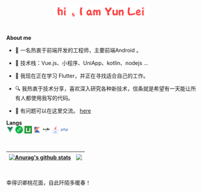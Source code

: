 <p align="center"><a href="https://github.com/leiyun1993"><img width="50%" alt="Hello, I'm Yun Lei. I do open source!" src="./assets/github_head.png" /></a></p>

<br />

**About me**

- 👋 一名热衷于前端开发的工程师，主要前端Android 。

- 🚀 技术栈：Vue.js、小程序、UniApp、kotlin、nodejs ...

- 🌱 我现在正在学习 Flutter，并正在寻找适合自己的工作。

- 🔍 我热衷于技术分享，喜欢深入研究各种新技术，信条就是希望有一天能让所有人都使用我写的代码。

- 💬 有问题可以在这里交流。 [here](https://github.com/leiyun1993/leiyun1993/issues)

**Langs**
<br />
<code><img height="20" alt="vue" src="./assets/Vue.png"></code>
<code><img height="20" alt="mp" src="./assets/mp.png"></code>
<code><img height="20" alt="uniapp" src="./assets/uniapp.png"></code>
<code><img height="20" alt="kotlin" src="./assets/kotlin.png"></code>
<code><img height="20" alt="Nodejs" src="./assets/Nodejs.png"></code>
<code><img height="20" alt="java" src="./assets/java.png"></code>
<code><img height="20" alt="php" src="./assets/php.png"></code>

<br />

|<a href="https://github.com/leiyun1993/leiyun1993"><img align="center" src="https://github-readme-stats.vercel.app/api?username=leiyun1993&show_icons=true&include_all_commits=true&theme=buefy&hide_border=true" alt="Anurag's github stats" /></a>|<a href="https://github.com/leiyun1993/leiyun1993"><img align="center" src="https://github-readme-stats.vercel.app/api/top-langs/?username=leiyun1993&layout=compact&theme=buefy&hide_border=true" /></a>|
|------------- |------------- |

<br />
<p>
  幸得识卿桃花面，自此阡陌多暖春！
</p>
